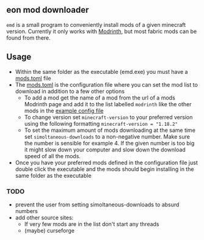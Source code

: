 ## eon mod downloader
`emd` is a small program to conveniently install mods of a given minecraft version. Currently it only works with [Modrinth](https://modrinth.com/), but most fabric mods can be found from there.

## Usage
- Within the same folder as the executable (emd.exe) you must have a [mods.toml](./mods.toml) file
- The [mods.toml](./mods.toml) is the configuration file where you can set the mod list to download in addition to a few other options
    - To add a mod get the name of a mod from the url of a mods Modrinth page and add it to the list labelled `modrinth` like the other mods in the [example config file](mods.toml)
    - To change version set `minecraft-version` to your preferred version using the following formatting `minecraft-version = "1.18.2"`
    - To set the maximum amount of mods downloading at the same time set `simoltaneous-downloads` to a non-negative number. Make sure the number is sensible for example 4. If the given number is too big it might slow down your computer and slow down the download speed of all the mods.
- Once you have your preferred mods defined in the configuration file just double click the executable and the mods should begin installing in the same folder as the executable

### TODO
- prevent the user from setting simoltaneous-downloads to absurd numbers
- add other source sites:
    - If very few mods are in the list don't start any threads
    - (maybe) curseforge
